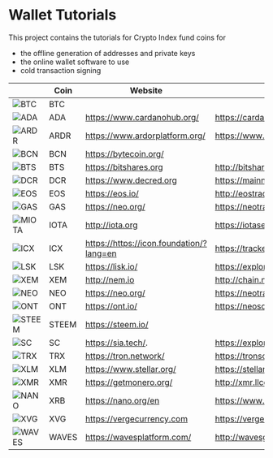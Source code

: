 #  Wallet Tutorials

This project contains the tutorials for Crypto Index fund coins for

* the offline generation of addresses and private keys
* the online wallet software to use
* cold transaction signing



|     | Coin  | Website                        | Block Explorer                           | Tutorial       |
| ----| ----- | ------------------------------ | ---------------------------------------- | -------------- |
| ![BTC](https://widget.crypto-index.com/icon/32/btc.png) | BTC   |                                |                                          |                |  
| ![ADA](https://widget.crypto-index.com/icon/32/ada.png) | ADA   | <https://www.cardanohub.org/>  | <https://cardanoexplorer.com/>           | [here](/ADA)   |
| ![ARDR](https://widget.crypto-index.com/icon/32/ardr.png) | ARDR  | <https://www.ardorplatform.org/> | <https://www.mynxt.info/asset/12422608354438203866> | [here](/ARDR)  |
| ![BCN](https://widget.crypto-index.com/icon/32/bcn.png) | BCN   | <https://bytecoin.org/>        |      | [here](/BCN)   |
| ![BTS](https://widget.crypto-index.com/icon/32/bts.png)| BTS | <https://bitshares.org> | <http://bitshares-explorer.io> | [here](/BTS)|
| ![DCR](https://widget.crypto-index.com/icon/32/dcr.png) | DCR | <https://www.decred.org> | <https://mainnet.decred.org/> | [here](/DCR)|
| ![EOS](https://widget.crypto-index.com/icon/32/eos.png) | EOS | <https://eos.io/> | <http://eostracker.io> | [here](/EOS) |
| ![GAS](https://widget.crypto-index.com/icon/32/gas.png) | GAS   | <https://neo.org/>               | <https://neotracker.io/>                   | [here](/NEO)   |
| ![MIOTA](https://widget.crypto-index.com/icon/32/miota.png) | IOTA  | <http://iota.org>              | <https://iotasear.ch/>                   | [here](/IOTA)  |
| ![ICX](https://widget.crypto-index.com/icon/32/icx.png) | ICX | <https://https://icon.foundation/?lang=en> | <https://tracker.icon.foundation/> | [here](/ICX) |
| ![LSK](https://widget.crypto-index.com/icon/32/lsk.png) | LSK   | <https://lisk.io/>             | <https://explorer.lisk.io/>              | [here](/LSK)   |
| ![XEM](https://widget.crypto-index.com/icon/32/nem.png) | XEM   | <http://nem.io>                | <http://chain.nem.ninja/>                | [here](/NEM)   |
| ![NEO](https://widget.crypto-index.com/icon/32/neo.png) | NEO   | <https://neo.org/>             | <https://neotracker.io/>                 | [here](/NEO)   |
| ![ONT](https://widget.crypto-index.com/icon/32/ont.png) | ONT | <https://ont.io/> | <https://neoscan.io/> | [here](/ONT) |
| ![STEEM](https://widget.crypto-index.com/icon/32/steem.png) | STEEM | <https://steem.io/>            |                                          | [here](/STEEM) |
| ![SC](https://widget.crypto-index.com/icon/32/sc.png) | SC | <https://sia.tech/>.              | <https://explore.sia.tech/>. | [here](/SC) | 
| ![TRX](https://widget.crypto-index.com/icon/32/trx.png) | TRX | <https://tron.network/>          | <https://tronscan.org/#/> | [here](/TRX) |
| ![XLM](https://widget.crypto-index.com/icon/32/xlm.png) | XLM   | <https://www.stellar.org/>     | <https://stellarchain.io/>   |   | [here](/XML)   |
| ![XMR](https://widget.crypto-index.com/icon/32/xmr.png) | XMR   | <https://getmonero.org/>       | <http://xmr.llcoins.net/checktx.html>    | [here](/XMR)   |
| ![NANO](https://widget.crypto-index.com/icon/32/nano.png) | XRB | <https://nano.org/en>  | <https://www.nanode.co/> | [here](/XRB) |
| ![XVG](https://widget.crypto-index.com/icon/32/xvg.png) | XVG   | <https://vergecurrency.com>      | <https://verge-blockchain.info/>           | [here](/XVG)   |
| ![WAVES](https://widget.crypto-index.com/icon/32/waves.png) | WAVES | <https://wavesplatform.com/>   | <http://wavesgo.com/>                    | [here](/WAVES) |



